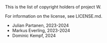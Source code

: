 This is the list of copyright holders of project W.

For information on the license, see LICENSE.md.

* Julian Partanen, 2023-2024
* Markus Everling, 2023-2024
* Dominic Kempf, 2024
